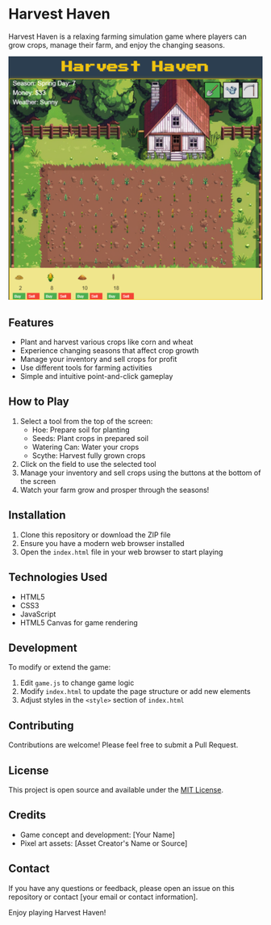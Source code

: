 # Harvest Haven

Harvest Haven is a relaxing farming simulation game where players can grow crops, manage their farm, and enjoy the changing seasons.

![Harvest Haven Screenshot](game-screenshot.png)

## Features

- Plant and harvest various crops like corn and wheat
- Experience changing seasons that affect crop growth
- Manage your inventory and sell crops for profit
- Use different tools for farming activities
- Simple and intuitive point-and-click gameplay

## How to Play

1. Select a tool from the top of the screen:
   - Hoe: Prepare soil for planting
   - Seeds: Plant crops in prepared soil
   - Watering Can: Water your crops
   - Scythe: Harvest fully grown crops
2. Click on the field to use the selected tool
3. Manage your inventory and sell crops using the buttons at the bottom of the screen
4. Watch your farm grow and prosper through the seasons!

## Installation

1. Clone this repository or download the ZIP file
2. Ensure you have a modern web browser installed
3. Open the `index.html` file in your web browser to start playing

## Technologies Used

- HTML5
- CSS3
- JavaScript
- HTML5 Canvas for game rendering

## Development

To modify or extend the game:

1. Edit `game.js` to change game logic
2. Modify `index.html` to update the page structure or add new elements
3. Adjust styles in the `<style>` section of `index.html`

## Contributing

Contributions are welcome! Please feel free to submit a Pull Request.

## License

This project is open source and available under the [MIT License](LICENSE).

## Credits

- Game concept and development: [Your Name]
- Pixel art assets: [Asset Creator's Name or Source]

## Contact

If you have any questions or feedback, please open an issue on this repository or contact [your email or contact information].

Enjoy playing Harvest Haven!